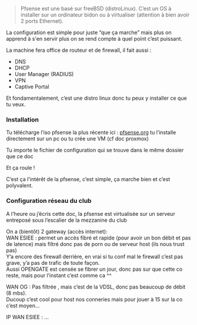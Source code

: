 > Pfsense est une basé sur freeBSD (distroLinux).
> C’est un OS à installer sur un ordinateur bidon ou à virtualiser (attention à bien avoir 2 ports Ethernet). 

La configuration est simple pour juste “que ça marche” mais plus on apprend à s'en servir plus on se rend compte à quel point c’est puissant. 

La machine fera office de routeur et de firewall, il fait aussi :     

* DNS
* DHCP 
* User Manager (RADIUS)
* VPN 
* Captive Portal

Et fondamentalement, c’est une distro linux donc tu peux y installer ce que tu veux. 

### Installation
Tu télécharge l’iso pfsense la plus récente ici : [pfsense.org](https://pfsense.org/download/)
tu l’installe directement sur un pc ou tu crée une VM  (cf doc proxmox)

Tu importe le fichier de configuration qui se trouve dans le même dossier que ce doc 

Et ça roule ! 

C’est ça l'intérêt de la pfsense, c’est simple, ça marche bien et c’est polyvalent. 
### Configuration réseau du club
A l’heure ou j’écris cette doc, la pfsense est virtualisée sur un serveur entreposé sous l’escalier de la mezzanine du club 

On a (bientôt) 2 gateway (accès internet):  
WAN ESIEE : permet un accès fibré et rapide (pour avoir un bon débit et pas de latence) mais filtré donc pas de porn ou de serveur host (ils nous trust pas)  
Y’a encore des firewall derrière, en vrai si tu conf mal le firewall c’est pas grave, y’a pas de trafic de toute façon.  
Aussi OPENGATE est censée se fibrer un jour, donc pas sur que cette co reste, mais pour l’instant c’est comme ca ^^

WAN OG : Pas filtrée , mais c’est de la VDSL, donc pas beaucoup de débit (8 mbs).   
Ducoup c’est cool pour host nos conneries mais pour jouer à 15 sur la co c’est moyen…

IP WAN ESIEE : 
...